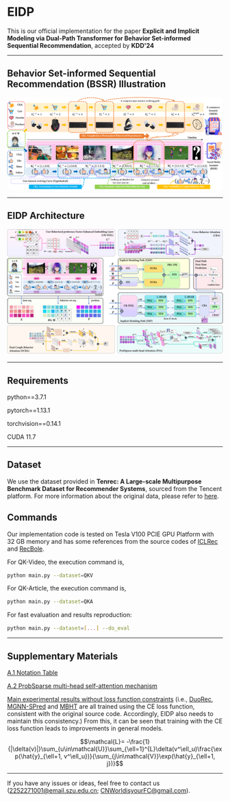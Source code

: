 # EIDP
This is our official implementation for the paper **Explicit and Implicit Modeling via Dual-Path Transformer for Behavior Set-informed Sequential Recommendation**, accepted by **KDD'24**
* * *

## Behavior Set-informed Sequential Recommendation (BSSR) Illustration
![](BSSR.png)
* * *

## EIDP Architecture
![](EIDP.png)
* * *

## Requirements
python==3.7.1

pytorch==1.13.1

torchvision==0.14.1

CUDA 11.7
* * *

## Dataset
We use the dataset provided in **Tenrec: A Large-scale Multipurpose Benchmark Dataset for Recommender Systems**, sourced from the Tencent platform. For more information about the original data, please refer to [here](https://github.com/yuangh-x/2022-NIPS-Tenrec).

## Commands
Our implementation code is tested on Tesla V100 PCIE GPU Platform with 32 GB memory and has some references from the source codes of [ICLRec](https://github.com/salesforce/ICLRec) and [RecBole](https://github.com/RUCAIBox/RecBole).

For QK-Video, the execution command is,
```bash
python main.py --dataset=QKV
```

For QK-Article, the execution command is,
```bash
python main.py --dataset=QKA
```

For fast evaluation and results reproduction:
```bash
python main.py --dataset=[...] --do_eval
```
* * *

## Supplementary Materials
[A.1 Notation Table](A1NotationTable.pdf)

[A.2 ProbSparse multi-head self-attention mechanism](A2Algo_PSA.pdf)

[Main experimental results without loss function constraints](EIDP_onCE.pdf) (i.e., [DuoRec](https://github.com/RuihongQiu/DuoRec), [MGNN-SPred](https://github.com/Autumn945/MGNN-SPred) and [MBHT](https://github.com/yuh-yang/MBHT-KDD22) are all trained using the CE loss function, consistent with the original source code. Accordingly, EIDP also needs to maintain this consistency.) From this, it can be seen that training with the CE loss function leads to improvements in general models.

```math
\mathcal{L}= -\frac{1}{|\delta(v)|}\sum_{u\in\mathcal{U}}\sum_{\ell=1}^{L}\delta(v^\ell_u)\frac{\exp(\hat{y}_{\ell+1, v^\ell_u})}{\sum_{j\in\mathcal{V}}\exp(\hat{y}_{\ell+1, j})}
```
* * *

If you have any issues or ideas, feel free to contact us ([2252271001@email.szu.edu.cn](mailto:2252271001@email.szu.edu.cn); [CNWorldisyourFC@gmail.com](mailto:CNWorldisyourFC@gmail.com)).
